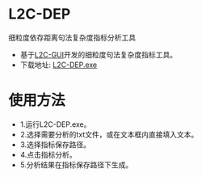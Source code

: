 # L2C-DEP
细粒度依存距离句法复杂度指标分析工具
- 基于[L2C-GUI](https://github.com/iris2hu/l2c-gui)开发的细粒度句法复杂度指标工具。
- 下载地址: [L2C-DEP.exe](https://disk.pku.edu.cn/link/AAA82658A3358142E89442959E6AB6EDD8)
# 使用方法
- 1.运行L2C-DEP.exe。
- 2.选择需要分析的txt文件，或在文本框内直接填入文本。
- 3.选择指标保存路径。
- 4.点击指标分析。
- 5.分析结果在指标保存路径下生成。
